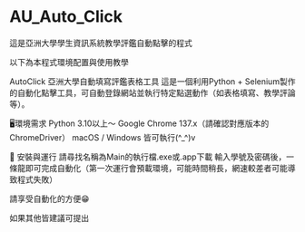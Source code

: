 # AU_Auto_Click
這是亞洲大學學生資訊系統教學評鑑自動點擊的程式

以下為本程式環境配置與使用教學

AutoClick 亞洲大學自動填寫評鑑表格工具
這是一個利用Python + Selenium製作的自動化點擊工具，可自動登錄網站並執行特定點選動作（如表格填寫、教學評論等）。

🖥️環境需求
    Python 3.10以上～
    Google Chrome 137.x（請確認對應版本​​的 ChromeDriver）
    macOS / Windows 皆可執行(^_^)v

🚀 安裝與運行
    請尋找名稱為Main的執行檔.exe或.app下載
    輸入學號及密碼後，一條龍即可完成自動化（第一次運行會預載環境，可能時間稍長，網速較差者可能導致程式失敗）


請享受自動化的方便😁

如果其他皆建議可提出
